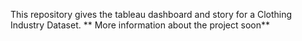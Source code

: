 This repository gives the tableau dashboard and story for a Clothing Industry Dataset. 
** More information about the project soon**
